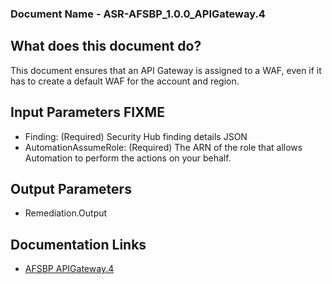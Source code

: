 ### Document Name - ASR-AFSBP_1.0.0_APIGateway.4

## What does this document do?
 This document ensures that an API Gateway is assigned to a WAF, even if it has to create a default WAF for the account
 and region.

## Input Parameters  FIXME
* Finding: (Required) Security Hub finding details JSON
* AutomationAssumeRole: (Required) The ARN of the role that allows Automation to perform the actions on your behalf.

## Output Parameters
* Remediation.Output

## Documentation Links
* [AFSBP APIGateway.4](https://docs.aws.amazon.com/securityhub/latest/userguide/apigateway-controls.html#apigateway-4)
